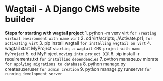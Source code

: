 # Wagtail - A Django CMS website builder
**Steps for starting with wagtail project**
    1. python -m venv virt `for creating virtual environment with name virt`
    2. cd virt/scripts; ./Activate.ps1; `for activating virt`
    3. pip install wagtail `for installing wagtail on virt`
    4. wagtail start MyProject `starting a wagtail CMS project with name MyProject`
    5. cd MyProject `moving into project DIR`
    6. pip install -r requirements.txt `for installing dependencies`
    7. python manage.py migrate `for applying migrations to database`
    8. python manage.py createsuperuser `for admin creation`
    9. python manage.py runserver `for running development server`
